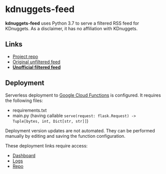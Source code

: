 # kdnuggets-feed
**kdnuggets-feed** uses Python 3.7 to serve a filtered RSS feed for KDnuggets.
As a disclaimer, it has no affiliation with KDnuggets.

## Links
* [Project repo](https://github.com/ml-feeds/kdnuggets-feed)
* [Original unfiltered feed](https://www.kdnuggets.com/feed)
* [**Unofficial filtered feed**](https://us-east1-ml-feeds.cloudfunctions.net/kdnuggets)

## Deployment
Serverless deployment to [Google Cloud Functions](https://console.cloud.google.com/functions/) is configured.
It requires the following files:
* requirements.txt
* main.py (having callable `serve(request: flask.Request) -> Tuple[bytes, int, Dict[str, str]]`)

Deployment version updates are not automated.
They can be performed manually by editing and saving the function configuration.

These deployment links require access:
* [Dashboard](https://console.cloud.google.com/functions/details/us-east1/kdnuggets?project=ml-feeds)
* [Logs](https://console.cloud.google.com/logs?service=cloudfunctions.googleapis.com&key1=kdnuggets&key2=us-east1&project=ml-feeds)
* [Repo](https://source.cloud.google.com/ml-feeds/github_ml-feeds_kdnuggets-feed)
